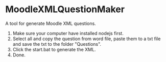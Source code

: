 # MoodleXMLQuestionMaker
A tool for generate Moodle XML questions.
<ol>
  <li> Make sure your computer have installed nodejs first. </li>
  <li> Select all and copy the question from word file, paste them to a txt file and save the txt to the folder "Questions". </li>
  <li> Click the start.bat to generate the XML. </li>
  <li> Done.</li>
 </ol>

